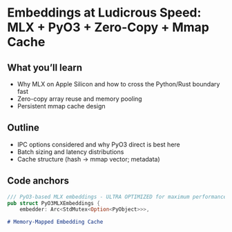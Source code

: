 # Embeddings at Ludicrous Speed: MLX + PyO3 + Zero-Copy + Mmap Cache

## What you’ll learn
- Why MLX on Apple Silicon and how to cross the Python/Rust boundary fast
- Zero-copy array reuse and memory pooling
- Persistent mmap cache design

## Outline
- IPC options considered and why PyO3 direct is best here
- Batch sizing and latency distributions
- Cache structure (hash → mmap vector; metadata)

## Code anchors

```12:31:memory/crates/embed/src/pyo3_mlx.rs
/// PyO3-based MLX embeddings - ULTRA OPTIMIZED for maximum performance
pub struct PyO3MLXEmbeddings {
    embedder: Arc<StdMutex<Option<PyObject>>>,
```

```1:20:memory/docs/performance/MEMORY_MAPPING_CACHE.md
# Memory-Mapped Embedding Cache
```


